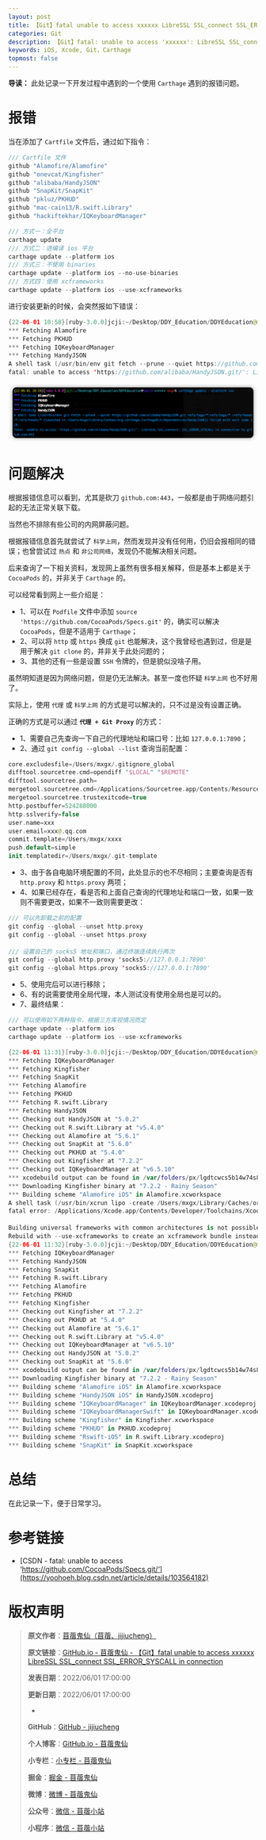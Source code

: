 ```yaml
---
layout: post
title: 【Git】fatal unable to access xxxxxx LibreSSL SSL_connect SSL_ERROR_SYSCALL in connection
categories: Git
description: 【Git】fatal: unable to access 'xxxxxx': LibreSSL SSL_connect: SSL_ERROR_SYSCALL in connection to github.com:443 报错
keywords: iOS, Xcode, Git，Carthage
topmost: false
---
```


**导读：** 
此处记录一下开发过程中遇到的一个使用 `Carthage` 遇到的报错问题。

# 报错

当在添加了 `Cartfile` 文件后，通过如下指令：

```swift
/// Cartfile 文件
github "Alamofire/Alamofire"
github "onevcat/Kingfisher"
github "alibaba/HandyJSON"
github "SnapKit/SnapKit"
github "pkluz/PKHUD"
github "mac-cain13/R.swift.Library"
github "hackiftekhar/IQKeyboardManager"
```

```swift
/// 方式一：全平台
carthage update
/// 方式二：进编译 ios 平台
carthage update --platform ios
/// 方式三：不使用 binaries
carthage update --platform ios --no-use-binaries
/// 方式四：使用 xcframeworks
carthage update --platform ios --use-xcframeworks
```

进行安装更新的时候，会突然报如下错误：

```swift
{22-06-01 10:58}[ruby-3.0.0]jcji:~/Desktop/DDY_Education/DDYEducation@master✗✗✗✗✗✗ mxgx% carthage update --platform ios
*** Fetching Alamofire
*** Fetching PKHUD
*** Fetching IQKeyboardManager
*** Fetching HandyJSON
A shell task (/usr/bin/env git fetch --prune --quiet https://github.com/alibaba/HandyJSON.git refs/tags/*:refs/tags/* +refs/heads/*:refs/heads/* (launched in /Users/mxgx/Library/Caches/org.carthage.CarthageKit/dependencies/HandyJSON)) failed with exit code 128:
fatal: unable to access 'https://github.com/alibaba/HandyJSON.git/': LibreSSL SSL_connect: SSL_ERROR_SYSCALL in connection to github.com:443 
```

![问题报错](/images/Git/2022-06-01-Carthage-Error-fatal-unable-to-access-01.png)

# 问题解决

根据报错信息可以看到，尤其是砍刀 `github.com:443`，一般都是由于网络问题引起的无法正常关联下载。

当然也不排除有些公司的内网屏蔽问题。

根据报错信息首先就尝试了 `科学上网`，然而发现并没有任何用，仍旧会报相同的错误；也曾尝试过 `热点` 和 `非公司网络`，发现仍不能解决相关问题。

后来查询了一下相关资料，发现网上虽然有很多相关解释，但是基本上都是关于 `CocoaPods` 的，并非关于 `Carthage` 的。

可以经常看到网上一些介绍是：

- 1、可以在 `Podfile` 文件中添加 `source 'https://github.com/CocoaPods/Specs.git'` 的，确实可以解决 `CocoaPods`，但是不适用于 `Carthage`；
- 2、可以将 `http` 或 `https` 换成 `git` 也能解决，这个我曾经也遇到过，但是是用于解决 `git clone` 的，并非关于此处问题的；
- 3、其他的还有一些是设置 `SSH` 令牌的，但是貌似没啥子用。

虽然明知道是因为网络问题，但是仍无法解决。甚至一度也怀疑 `科学上网` 也不好用了。

实际上，使用 `代理` 或 `科学上网` 的方式是可以解决的，只不过是没有设置正确。

正确的方式是可以通过 **`代理 + Git Proxy`** 的方式：

- 1、需要自己先查询一下自己的代理地址和端口号：比如 `127.0.0.1:7890`；
- 2、通过 `git config --global --list` 查询当前配置：

```swift
core.excludesfile=/Users/mxgx/.gitignore_global
difftool.sourcetree.cmd=opendiff "$LOCAL" "$REMOTE"
difftool.sourcetree.path=
mergetool.sourcetree.cmd=/Applications/Sourcetree.app/Contents/Resources/opendiff-w.sh "$LOCAL" "$REMOTE" -ancestor "$BASE" -merge "$MERGED"
mergetool.sourcetree.trustexitcode=true
http.postbuffer=524288000
http.sslverify=false
user.name=xxx
user.email=xxx@.qq.com
commit.template=/Users/mxgx/xxxx
push.default=simple
init.templatedir=/Users/mxgx/.git-template
```

- 3、由于各自电脑环境配置的不同，此处显示的也不尽相同；主要查询是否有 `http.proxy` 和 `https.proxy` 两项；
- 4、如果已经存在，看是否和上面自己查询的代理地址和端口一致，如果一致则不需要更改，如果不一致则需要更改：

```swift
/// 可以先卸载之前的配置
git config --global --unset http.proxy
git config --global --unset https.proxy

/// 设置自己的 socks5 地址和端口，通过终端连续执行两次
git config --global http.proxy 'socks5://127.0.0.1:7890'
git config --global https.proxy 'socks5://127.0.0.1:7890'
```

- 5、使用完后可以进行移除；
- 6、有的说需要使用全局代理，本人测试没有使用全局也是可以的。
- 7、最终结果：

```swift
/// 可以使用如下两种指令，根据三方库视情况而定
carthage update --platform ios
carthage update --platform ios --use-xcframeworks
```

```swift
{22-06-01 11:31}[ruby-3.0.0]jcji:~/Desktop/DDY_Education/DDYEducation@master✗✗✗✗✗✗ mxgx% carthage update --platform ios
*** Fetching IQKeyboardManager
*** Fetching Kingfisher
*** Fetching SnapKit
*** Fetching Alamofire
*** Fetching PKHUD
*** Fetching R.swift.Library
*** Fetching HandyJSON
*** Checking out HandyJSON at "5.0.2"
*** Checking out R.swift.Library at "v5.4.0"
*** Checking out Alamofire at "5.6.1"
*** Checking out SnapKit at "5.6.0"
*** Checking out PKHUD at "5.4.0"
*** Checking out Kingfisher at "7.2.2"
*** Checking out IQKeyboardManager at "v6.5.10"
*** xcodebuild output can be found in /var/folders/px/lgdtcwcs5b14w74s845np6pw0000gn/T/carthage-xcodebuild.dCMNIG.log
*** Downloading Kingfisher binary at "7.2.2 - Rainy Season"
*** Building scheme "Alamofire iOS" in Alamofire.xcworkspace
A shell task (/usr/bin/xcrun lipo -create /Users/mxgx/Library/Caches/org.carthage.CarthageKit/DerivedData/13.1_13A1030d/Alamofire/5.6.1/Build/Intermediates.noindex/ArchiveIntermediates/Alamofire\ iOS/IntermediateBuildFilesPath/UninstalledProducts/iphoneos/Alamofire.framework/Alamofire /Users/mxgx/Library/Caches/org.carthage.CarthageKit/DerivedData/13.1_13A1030d/Alamofire/5.6.1/Build/Products/Release-iphonesimulator/Alamofire.framework/Alamofire -output /Users/mxgx/Desktop/DDY_Education/DDYEducation/Carthage/Build/iOS/Alamofire.framework/Alamofire) failed with exit code 1:
fatal error: /Applications/Xcode.app/Contents/Developer/Toolchains/XcodeDefault.xctoolchain/usr/bin/lipo: /Users/mxgx/Library/Caches/org.carthage.CarthageKit/DerivedData/13.1_13A1030d/Alamofire/5.6.1/Build/Intermediates.noindex/ArchiveIntermediates/Alamofire iOS/IntermediateBuildFilesPath/UninstalledProducts/iphoneos/Alamofire.framework/Alamofire and /Users/mxgx/Library/Caches/org.carthage.CarthageKit/DerivedData/13.1_13A1030d/Alamofire/5.6.1/Build/Products/Release-iphonesimulator/Alamofire.framework/Alamofire have the same architectures (arm64) and can't be in the same fat output file

Building universal frameworks with common architectures is not possible. The device and simulator slices for "Alamofire" both build for: arm64
Rebuild with --use-xcframeworks to create an xcframework bundle instead.
{22-06-01 11:32}[ruby-3.0.0]jcji:~/Desktop/DDY_Education/DDYEducation@master✗✗✗✗✗✗ mxgx% carthage update --platform ios --use-xcframeworks
*** Fetching IQKeyboardManager
*** Fetching HandyJSON
*** Fetching SnapKit
*** Fetching R.swift.Library
*** Fetching Alamofire
*** Fetching PKHUD
*** Fetching Kingfisher
*** Checking out Kingfisher at "7.2.2"
*** Checking out PKHUD at "5.4.0"
*** Checking out Alamofire at "5.6.1"
*** Checking out R.swift.Library at "v5.4.0"
*** Checking out IQKeyboardManager at "v6.5.10"
*** Checking out HandyJSON at "5.0.2"
*** Checking out SnapKit at "5.6.0"
*** xcodebuild output can be found in /var/folders/px/lgdtcwcs5b14w74s845np6pw0000gn/T/carthage-xcodebuild.BgY7QL.log
*** Downloading Kingfisher binary at "7.2.2 - Rainy Season"
*** Building scheme "Alamofire iOS" in Alamofire.xcworkspace
*** Building scheme "HandyJSON iOS" in HandyJSON.xcodeproj
*** Building scheme "IQKeyboardManager" in IQKeyboardManager.xcodeproj
*** Building scheme "IQKeyboardManagerSwift" in IQKeyboardManager.xcodeproj
*** Building scheme "Kingfisher" in Kingfisher.xcworkspace
*** Building scheme "PKHUD" in PKHUD.xcodeproj
*** Building scheme "Rswift-iOS" in R.swift.Library.xcodeproj
*** Building scheme "SnapKit" in SnapKit.xcworkspace
```


# 总结

在此记录一下，便于日常学习。

# 参考链接

- [CSDN - fatal: unable to access ‘https://github.com/CocoaPods/Specs.git/‘](https://yoohoeh.blog.csdn.net/article/details/103564182)

# 版权声明

> **原文作者**：[苜蓿鬼仙（苜蓿、jijiucheng）](https://jijiucheng.github.io/)
> 
> **原文链接**：[GitHub.io - 苜蓿鬼仙 - 【Git】fatal unable to access xxxxxx LibreSSL SSL_connect SSL_ERROR_SYSCALL in connection](https://jijiucheng.github.io/2022/06/01/Carthage-Error-fatal-unable-to-access/)
> 
> **发表日期**：2022/06/01 17:00:00
> 
> **更新日期**：2022/06/01 17:00:00
> 
> -
> 
> **GitHub**：[GitHub - jijiucheng](https://github.com/jijiucheng)
> 
> **个人博客**：[GitHub.io - 苜蓿鬼仙](https://jijiucheng.github.io)
> 
> **小专栏**：[小专栏 - 苜蓿鬼仙](https://xiaozhuanlan.com/u/6667468960)
> 
> **掘金**：[掘金 - 苜蓿鬼仙](https://juejin.im/user/5a31e95c51882533d023137d)
> 
> **微博**：[微博 - 苜蓿鬼仙](https://weibo.com/u/1585459545)
> 
> **公众号**：[微信 - 苜蓿小站](#)
> 
> **小程序**：[微信 - 苜蓿小站](#)


